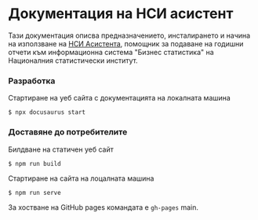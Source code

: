 # Документация на НСИ асистент

Тази документация описва предназначението, инсталирането и начина на използване на [НСИ Асистента](https://nsiwebassistant.azurewebsites.net/), помощник за подаване на годишни отчети към информационна система "Бизнес статистика" на Националния статистически институт.

### Разработка
Стартиране на уеб сайта с документацията на локалната машина
```
$ npx docusaurus start
```

### Доставяне до потребителите
Билдване на статичен уеб сайт
```
$ npm run build  
```
Стартиране на сайта на лоцалната машина
     
```
$ npm run serve   
```

За хостване на GitHub pages командата е 
`gh-pages` main.
